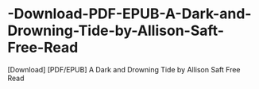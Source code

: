# -Download-PDF-EPUB-A-Dark-and-Drowning-Tide-by-Allison-Saft-Free-Read
[Download] [PDF/EPUB] A Dark and Drowning Tide by Allison Saft Free Read
